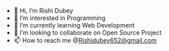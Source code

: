 - 👋 Hi, I’m Rishi Dubey
- 👀 I’m interested in Programming
- 🌱 I’m currently learning Web Development
- 💞️ I’m looking to collaborate on Open Source Project
- 📫 How to reach me @Rishidubey652@gmail.com

<!---
RISH122/RISH122 is a ✨ special ✨ repository because its `README.md` (this file) appears on your GitHub profile.
You can click the Preview link to take a look at your changes.
--->
